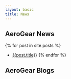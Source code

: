 ```yaml
---
layout: basic
title: News
---
```

## AeroGear News

{% for post in site.posts %}
* [{{post.title}}]({{post.url}})
{% endfor %}

## AeroGear Blogs

<script type="text/javascript" src="/js/libs/jquery-1.10.2.js"></script>
<script type="text/javascript" src="/js/libs/jquery.jfeed.min.js"></script>
<script type="text/javascript" src="/js/libs/handlebars-1.0.0.js"></script>
<script type="text/javascript" src="//cdnjs.cloudflare.com/ajax/libs/moment.js/2.2.1/moment.min.js"></script>
<script type="text/x-handlebars-template" id="tmpl">
</script>

<script type="text/javascript">
Handlebars.registerHelper("formatDate", function( itemDate ) {
  return moment( itemDate ).fromNow();
});

Handlebars.registerHelper("summarize", function( description ) {
    var div = document.createElement("div");
    div.innerHTML = description;
    var text = div.textContent || div.innerText || "";
    return text.substring(0, 300);
});

var template;

$.ajax({
    url: "template.html", //ex. js/templates/mytemplate.handlebars
    cache: true,
    success: function(source) {
        template  = Handlebars.compile(source);
        $('#target').html(template);
    }               
}); 

$.getFeed({
  url: "http://blog-edewit.rhcloud.com",
  success: function( feed ) {
    $("#result").append(
      template({
        feedItems: feed.items
      })
    );
  }
});

</script>
<div id="result"></div>